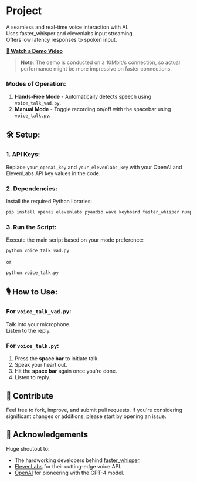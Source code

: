 # Project

A seamless and real-time voice interaction with AI.  
Uses faster_whisper and elevenlabs input streaming.  
Offers low latency responses to spoken input.

**[🎥 Watch a Demo Video](https://www.youtube.com/watch?v=lq_Q6y47iUU)** 
> **Note**: The demo is conducted on a 10Mbit/s connection, so actual performance might be more impressive on faster connections.

### Modes of Operation:
1. **Hands-Free Mode** - Automatically detects speech using `voice_talk_vad.py`.
2. **Manual Mode** - Toggle recording on/off with the spacebar using `voice_talk.py`.

## 🛠 Setup:

### 1. API Keys:

Replace `your_openai_key` and `your_elevenlabs_key` with your OpenAI and ElevenLabs API key values in the code.

### 2. Dependencies:

Install the required Python libraries:
```bash
pip install openai elevenlabs pyaudio wave keyboard faster_whisper numpy torch 
```

### 3. Run the Script:

Execute the main script based on your mode preference:

```bash
python voice_talk_vad.py
```
or
```bash
python voice_talk.py
```
## 🎙 How to Use:

### For `voice_talk_vad.py`:

Talk into your microphone.  
Listen to the reply.

### For `voice_talk.py`:

1. Press the **space bar** to initiate talk.
2. Speak your heart out.
3. Hit the **space bar** again once you're done.
4. Listen to reply.

## 🤝 Contribute

Feel free to fork, improve, and submit pull requests. If you're considering significant changes or additions, please start by opening an issue.

## 💖 Acknowledgements

Huge shoutout to:
- The hardworking developers behind [faster_whisper](https://github.com/guillaumekln/faster-whisper).
- [ElevenLabs](https://www.elevenlabs.io/) for their cutting-edge voice API.
- [OpenAI](https://www.openai.com/) for pioneering with the GPT-4 model.
